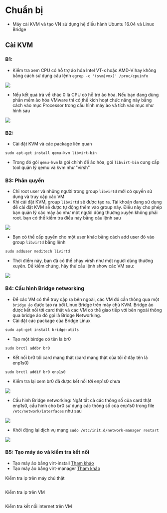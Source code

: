 # Chuẩn bị
- Máy cài KVM và tạo VN sử dụng hệ điều hành Ubuntu 16.04 và Linux Bridge
## Cài KVM
### B1:
- Kiểm tra xem CPU có hỗ trợ ảo hóa Intel VT-x hoặc AMD-V hay không bằng cách sử dụng câu lệnh `egrep -c '(svm|vmx)' /proc/cpuinfo`

<img src="https://i.imgur.com/SltyUFL.png">

- Nếu kết quả trả về khác 0 là CPU có hỗ trợ ảo hóa. Nếu bạn đang dùng phần mềm ảo hóa VMware thì có thể kích hoạt chức năng này bằng cách vào mục Processor trong cấu hình máy ảo và tích vào mục như hình sau

<img src="https://i.imgur.com/wYiWd97.png">

### B2:
- Cài đặt KVM và các package liên quan

`sudo apt-get install qemu-kvm libvirt-bin`

- Trong đó gói `qemu-kvm` là gói chính để ảo hóa, gói `libvirt-bin` cung cấp tool quản lý qemu và kvm như "virsh"

### B3: Phân quyền
- Chỉ root user và những người trong group `libvirtd` mới có quyền sử dụng và truy cập các VM 
- Khi cài đặt KVM, group `libvirtd` sẽ được tạo ra. Tài khoản đang sử dụng để cài đặt KVM sẽ được tự động thêm vào group này. Điều này cho phép bạn quản lý các máy ảo như một người dùng thường xuyên không phải root. bạn có thể kiểm tra điều này bằng câu lệnh sau

<img src="https://i.imgur.com/Xnx9N29.png">

- Bạn có thể cấp quyền cho một user khác bằng cách add user đó vào group `libvirtd` bằng lệnh

`sudo adduser meditech livirtd`

- Thời điểm này, bạn đã có thể chạy virsh như một người dùng thường xuyên. Để kiểm chứng, hãy thử câu lệnh show các VM sau:

<img src="https://i.imgur.com/GmhaDEy.png">

### B4: Cấu hình Bridge networking
- Để các VM có thể truy cập ra bên ngoài, các VM đó cần thông qua một `bridge ảo` được tạo ra bởi Linux Bridge trên máy chủ KVM. Bridge ảo được kết nối tới card thật và các VM có thể giao tiếp với bên ngoài thông qua bridge ảo đó gọi là Bridge Networking.
- Cài đặt các package của Bridge Linux

`sudo apt-get install bridge-utils`

- Tạo một birdge có tên là br0

`sudo brctl addbr br0`

- Kết nối br0 tới card mạng thật (card mạng thật của tôi ở đây tên là enp1s0)

`sudo brctl addif br0 enp1s0`

- Kiểm tra lại xem br0 đã được kết nối tới enp1s0 chưa

<img src="https://i.imgur.com/An7wE6m.png">

- Cấu hình Bridge networking: Ngắt tất cả các thông số của card thật enp1s0, cấu hình cho br0 sử dụng các thông số của enp1s0 trong file `/etc/network/interfaces` như sau

<img src="https://i.imgur.com/pTvLNbp.png">

- Khởi động lại dịch vụ mạng `sudo /etc/init.d/network-manager restart`

<img src="https://i.imgur.com/BsaP1Nr.png">

### B5: Tạo máy ảo và kiểm tra kết nối
- Tạo máy ảo bằng virt-install <a href="">Tham khảo</a>
- Tạo máy ảo bằng virt-manager <a href="">Tham khảo</a>

Kiểm tra ip trên máy chủ thật

<img src="">

Kiểm tra ip trên VM

<img src="">

Kiểm tra kết nối internet trên VM

<img src="">

